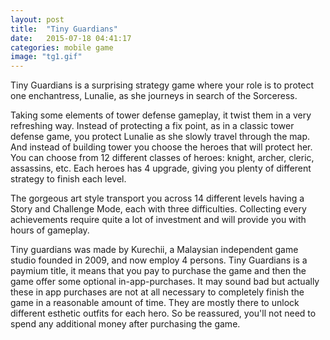 ```yaml
---
layout: post
title:  "Tiny Guardians"
date:   2015-07-18 04:41:17
categories: mobile game
image: "tg1.gif"
---
```

Tiny Guardians is a surprising strategy game where your role is to protect one enchantress, Lunalie, as she journeys in search of the Sorceress.<!--more-->

Taking some elements of tower defense gameplay, it twist them in a very refreshing way. Instead of protecting a fix point, as in a classic tower defense game, you protect Lunalie as she slowly travel through the map. And instead of building tower you choose the heroes that will protect her. You can choose from 12 different classes of heroes: knight, archer, cleric, assassins, etc. Each heroes has 4 upgrade, giving you plenty of different strategy to finish each level.

The gorgeous art style transport you across 14 different levels having a Story and Challenge Mode, each with three difficulties. Collecting every achievements require quite a lot of investment and will provide you with hours of gameplay.

Tiny guardians was made by Kurechii, a Malaysian independent game studio founded in 2009, and now employ 4 persons. Tiny Guardians is a paymium title, it means that you pay to purchase the game and then the game offer some optional in-app-purchases. It may sound bad but actually these in app purchases are not at all necessary to completely finish the game in a reasonable amount of time. They are mostly there to unlock different esthetic outfits for each hero. So be reassured, you'll not need to spend any additional money after purchasing the game.